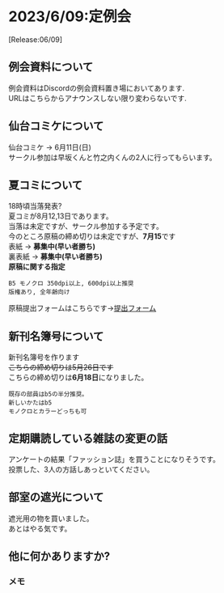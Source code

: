 # 2023/6/09:定例会
[Release:06/09]

## 例会資料について
例会資料はDiscordの例会資料置き場においてあります.\
URLはこちらからアナウンスしない限り変わらないです.

## 仙台コミケについて
仙台コミケ -> 6月11日(日)\
サークル参加は早坂くんと竹之内くんの2人に行ってもらいます。

## 夏コミについて
18時頃当落発表?\
夏コミが8月12,13日であります。\
当落は未定ですが、サークル参加する予定です。\
今のところ原稿の締め切りは未定ですが、**7月15**です\
表紙 -> **募集中(早い者勝ち)**\
裏表紙 -> **募集中(早い者勝ち)**\
**原稿に関する指定**
```
B5 モノクロ 350dpi以上, 600dpi以上推奨
版権あり, 全年齢向け
```
原稿提出フォームはこちらです->[提出フォーム](https://forms.gle/jCfovFiboK3BQEe89)

## 新刊名簿号について
新刊名簿号を作ります\
~~こちらの締め切りは5月26日です~~\
こちらの締め切りは**6月18日**になりました。
```
既存の部員はb5の半分推奨。
新しいかたはb5
モノクロとカラーどっちも可
```

## 定期購読している雑誌の変更の話
アンケートの結果「ファッション誌」を買うことになりそうです。\
投票した、3人の方話しあっといてください。

## 部室の遮光について
遮光用の物を買いました。\
あとはやる気です。

## 他に何かありますか?
### メモ
